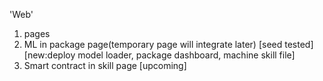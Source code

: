 'Web'
1. pages
2. ML in package page(temporary page will integrate later) [seed tested][new:deploy model loader, package dashboard, machine skill file]
3. Smart contract in skill page [upcoming]
